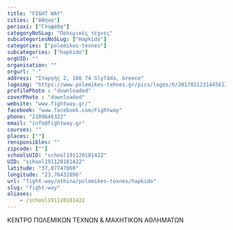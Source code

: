 ```yaml
---
title: "FIGHT WAY"
cities: ["Αθήνα"]
perioxi: ["Γλυφάδα"]
categoryNoSLug: "Πολεμικές τέχνες"
subcategoriesNoSLug: ["Hapkido"]
categories: ["polemikes-texnes"]
subcategories: ["hapkido"]
orgUID: ""
organisation: ""
orgurl: "-"
address: "Στοργής 2, 166 74 Glyfáda, Greece"
logoimg: "https://www.polemikes-tehnes.gr/pics/logos/b/2017821231445613.jpg"
profilePhoto : "downloaded"
coverPhoto : "downloaded"
website: "www.fightway.gr/"
facebook: "www.facebook.com/Fightway"
phone: "2109646322"
email: "info@fightway.gr"
courses: ""
places: [""]
rensponsibles: ""
zipcode: [""]
schoolsUID: "school191120181422"
UID: "school191120181422"
latitude: "37,87747869"
longitude: "23,76432896"
url: "fight-way/athina/polemikes-texnes/hapkido"
slug: "fight-way"
aliases:
    - /school191120181422
---
```



ΚΕΝΤΡΟ ΠΟΛΕΜΙΚΩΝ ΤΕΧΝΩΝ &amp; ΜΑΧΗΤΙΚΩΝ ΑΘΛΗΜΑΤΩΝ

